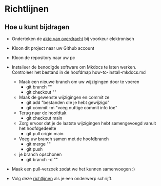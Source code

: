 # Richtlijnen

## Hoe u kunt bijdragen


- Onderteken de [akte van
  overdracht](https://www.thezabbixbook.com/files/form%20deed%20of%20transfer%20Book%20Zabbix.pdf)
  bij voorkeur elektronisch
- Kloon dit project naar uw Github account
- Kloon de repository naar uw pc

- Installeer de benodigde software om Mkdocs te laten werken. Controleer het
  bestand in de hoofdmap how-to-install-mkdocs.md
  - Maak een nieuwe branch om uw wijzigingen door te voeren
    - git branch ""
    - git checkout ""
  - Maak de gewenste wijzigingen en commit ze
    - git add "bestanden die je hebt gewijzigd"
    - git commit -m "voeg nuttige commit info toe"
  - Terug naar de hoofdtak
    - git checkout main
  - Zorg ervoor dat je de laatste wijzigingen hebt samengevoegd vanuit het
    hoofdgedeelte
    - git pull origin main
  - Voeg uw branch samen met de hoofdbranch
    - git merge ""
    - git push
  - je branch opschonen
    - git branch -d ""
- Maak een pull-verzoek zodat we het kunnen samenvoegen :)
- Volg deze
  [richtlijnen](https://github.com/penmasters/zabbix-book/how-to-rules-for-writing.md)
  als je een onderwerp schrijft.
